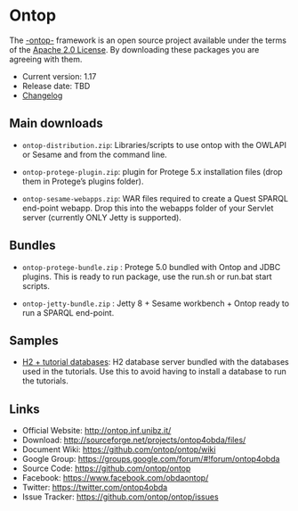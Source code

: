 # Ontop  

The [-ontop-](http://ontop.inf.ubibz.it) framework is an open source project available under the terms of the 
[Apache 2.0 License](http://www.apache.org/licenses/LICENSE-2.0.txt). 
By downloading these packages you are agreeing with them.

* Current version: 1.17
* Release date:  TBD
* [Changelog](https://github.com/ontop/ontop/wiki/OntopReleases)


## Main downloads

- `ontop-distribution.zip`: Libraries/scripts to use ontop with the OWLAPI or Sesame and from the command line.

- `ontop-protege-plugin.zip`: plugin for Protege 5.x installation files (drop them in Protege’s plugins folder).

- `ontop-sesame-webapps.zip`: WAR files required to create a Quest SPARQL end-point webapp. Drop this into the webapps folder of your Servlet server (currently ONLY Jetty is supported).

## Bundles

- `ontop-protege-bundle.zip` : Protege 5.0 bundled with Ontop and JDBC plugins. This is ready to run package, use the run.sh or run.bat start scripts.

- `ontop-jetty-bundle.zip` : Jetty 8 + Sesame workbench + Ontop ready to run a SPARQL end-point.

## Samples

- [H2 + tutorial databases](http://obda.inf.unibz.it/files/h2-ontop-050213.zip): H2 database server bundled with the databases used in the tutorials. Use this to avoid having to install a database to run the tutorials.

## Links


- Official Website: http://ontop.inf.unibz.it/
- Download: http://sourceforge.net/projects/ontop4obda/files/
- Document Wiki: https://github.com/ontop/ontop/wiki
- Google Group: https://groups.google.com/forum/#!forum/ontop4obda
- Source Code: https://github.com/ontop/ontop
- Facebook: https://www.facebook.com/obdaontop/
- Twitter: https://twitter.com/ontop4obda
- Issue Tracker: https://github.com/ontop/ontop/issues